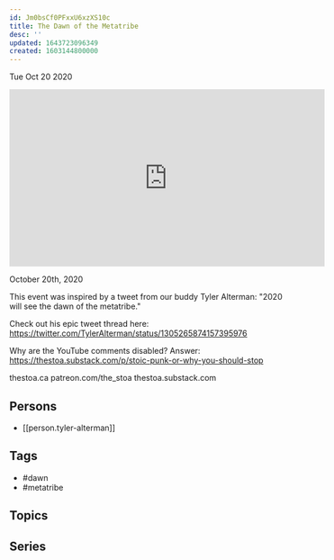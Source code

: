 ```yaml
---
id: Jm0bsCf0PFxxU6xzXS10c
title: The Dawn of the Metatribe
desc: ''
updated: 1643723096349
created: 1603144800000
---
```





Tue Oct 20 2020

<iframe width="560" height="315" src="https://www.youtube.com/embed/4aXvHBIoF0A" title="The Dawn of the Metatribe w/ Tyler Alterman" frameborder="0" allow="accelerometer; autoplay; clipboard-write; encrypted-media; gyroscope; picture-in-picture" allowfullscreen ></iframe>

October 20th, 2020

This event was inspired by a tweet from our buddy Tyler Alterman: "2020 will see the dawn of the metatribe."

Check out his epic tweet thread here: https://twitter.com/TylerAlterman/status/1305265874157395976

Why are the YouTube comments disabled? Answer: https://thestoa.substack.com/p/stoic-punk-or-why-you-should-stop

thestoa.ca
patreon.com/the_stoa
thestoa.substack.com

## Persons

- [[person.tyler-alterman]]

## Tags

- #dawn
- #metatribe

## Topics



## Series



